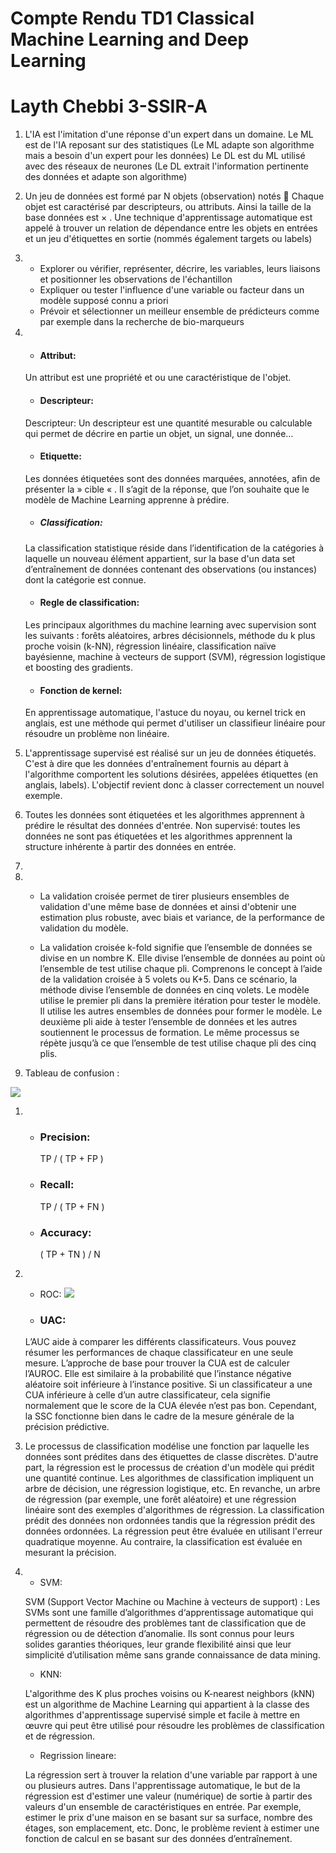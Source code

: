 # Compte Rendu TD1 Classical Machine Learning and Deep Learning
# Layth Chebbi 3-SSIR-A

1. L'IA est l'imitation d'une réponse d'un expert dans un domaine. Le ML est de l'IA reposant sur des statistiques (Le ML adapte son algorithme mais a besoin d'un expert pour les données) Le DL est du ML utilisé avec des réseaux de neurones (Le DL extrait l'information pertinente des données et adapte son algorithme)

1. Un jeu de données est formé par N objets (observation) notés  Chaque objet est caractérisé par   descripteurs, ou attributs. Ainsi la taille de la base données est × .
Une technique d'apprentissage automatique est appelé à trouver un relation de dépendance
entre les objets en entrées et un jeu d'étiquettes en sortie (nommés également targets ou
labels)
1.   
    *  Explorer ou vérifier, représenter, décrire,        les    variables, leurs liaisons et positionner les observations de l'échantillon
    * Expliquer ou tester l'influence d'une variable ou facteur dans un modèle supposé connu a priori
    * Prévoir et sélectionner un meilleur ensemble de prédicteurs comme par exemple dans la recherche de bio-marqueurs
1. 
    * #### Attribut:
    Un attribut est une propriété et ou une caractéristique de l'objet.
    * #### Descripteur:
    Descripteur: Un descripteur est une quantité mesurable ou calculable qui permet de décrire en partie un objet, un signal, une donnée… 
    * #### Etiquette:
    Les données étiquetées sont des données marquées, annotées, afin de présenter la  » cible « . Il s’agit de la réponse, que l’on souhaite que le modèle de Machine Learning apprenne à prédire.
    * ##### Classification:
    La classification statistique réside dans l’identification de la catégories à laquelle un nouveau élément appartient, sur la base d'un data set d’entraînement de données contenant des observations (ou instances) dont la catégorie est connue.
    * #### Regle de classification:
    Les principaux algorithmes du machine learning avec supervision sont les suivants : forêts aléatoires, arbres décisionnels, méthode du k plus proche voisin (k-NN), régression linéaire, classification naïve bayésienne, machine à vecteurs de support (SVM), régression logistique et boosting des gradients.
    * #### Fonction de kernel:
    En apprentissage automatique, l'astuce du noyau, ou kernel trick en anglais, est une méthode qui permet d'utiliser un classifieur linéaire pour résoudre un problème non linéaire.
1.  
    L'apprentissage supervisé est réalisé sur un jeu de données étiquetés. C'est à dire que les données d'entraînement fournis au départ à l'algorithme comportent les solutions désirées, appelées étiquettes (en anglais, labels). L'objectif revient donc à classer correctement un nouvel exemple.
1. 
    Toutes les données sont étiquetées et les algorithmes apprennent à prédire le résultat des données d'entrée. Non supervisé: toutes les données ne sont pas étiquetées et les algorithmes apprennent la structure inhérente à partir des données en entrée.
1. 
1. 
    *  La validation croisée permet de tirer plusieurs   ensembles de validation d'une même base de données et ainsi d'obtenir une estimation plus robuste, avec biais et variance, de la performance de validation du modèle.

    * La validation croisée k-fold signifie que l’ensemble de données se divise en un nombre K. Elle divise l’ensemble de données au point où l’ensemble de test utilise chaque pli. Comprenons le concept à l’aide de la validation croisée à 5 volets ou K+5. Dans ce scénario, la méthode divise l’ensemble de données en cinq volets. Le modèle utilise le premier pli dans la première itération pour tester le modèle. Il utilise les autres ensembles de données pour former le modèle. Le deuxième pli aide à tester l’ensemble de données et les autres soutiennent le processus de formation. Le même processus se répète jusqu’à ce que l’ensemble de test utilise chaque pli des cinq plis.

1. Tableau de confusion : 

![](https://developers.google.com/machine-learning/crash-course/images/ROCCurve.svg)
1.  * ### Precision:

        TP / ( TP + FP )
    * ### Recall:

        TP / ( TP + FN )
    * ### Accuracy:

        ( TP + TN ) / N
1.  * ROC: 
![](https://developers.google.com/machine-learning/crash-course/images/ROCCurve.svg)

    * ### UAC:
    
    L’AUC aide à comparer les différents classificateurs. Vous pouvez résumer les performances de chaque classificateur en une seule mesure. L’approche de base pour trouver la CUA est de calculer l’AUROC. Elle est similaire à la probabilité que l’instance négative aléatoire soit inférieure à l’instance positive. Si un classificateur a une CUA inférieure à celle d’un autre classificateur, cela signifie normalement que le score de la CUA élevée n’est pas bon. Cependant, la SSC fonctionne bien dans le cadre de la mesure générale de la précision prédictive.

1. Le processus de classification modélise une fonction par laquelle les données sont prédites dans des étiquettes de classe discrètes. D'autre part, la régression est le processus de création d'un modèle qui prédit une quantité continue.
Les algorithmes de classification impliquent un arbre de décision, une régression logistique, etc. En revanche, un arbre de régression (par exemple, une forêt aléatoire) et une régression linéaire sont des exemples d'algorithmes de régression.
La classification prédit des données non ordonnées tandis que la régression prédit des données ordonnées.
La régression peut être évaluée en utilisant l'erreur quadratique moyenne. Au contraire, la classification est évaluée en mesurant la précision.
1.  * SVM:

    SVM (Support Vector Machine ou Machine à vecteurs de support) : Les SVMs sont une famille d’algorithmes d‘apprentissage automatique qui permettent de résoudre des problèmes tant de classification que de régression ou de détection d’anomalie. Ils sont connus pour leurs solides garanties théoriques, leur grande flexibilité ainsi que leur simplicité d’utilisation même sans grande connaissance de data mining.
    * KNN:

    L'algorithme des K plus proches voisins ou K-nearest neighbors (kNN) est un algorithme de Machine Learning qui appartient à la classe des algorithmes d'apprentissage supervisé simple et facile à mettre en œuvre qui peut être utilisé pour résoudre les problèmes de classification et de régression.
    * Regrission lineare:

    La régression sert à trouver la relation d'une variable par rapport à une ou plusieurs autres.
    Dans l'apprentissage automatique, le but de la régression est d'estimer une valeur (numérique) de sortie à partir des valeurs d'un ensemble de caractéristiques en entrée. Par exemple, estimer le prix d'une maison en se basant sur sa surface, nombre des étages, son emplacement, etc. Donc, le problème revient à estimer une fonction de calcul en se basant sur des données d’entraînement. 